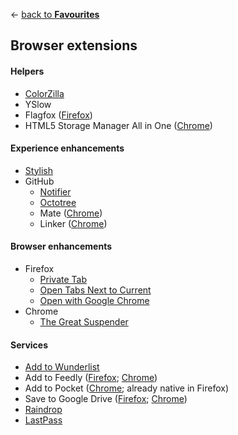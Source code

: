 ← [back to **Favourites**](https://github.com/diessica/favourites)

## Browser extensions

#### Helpers
  - [ColorZilla](http://www.colorzilla.com)
  - YSlow
  - Flagfox ([Firefox](https://addons.mozilla.org/firefox/addon/flagfox))
  - HTML5 Storage Manager All in One ([Chrome](https://chrome.google.com/webstore/detail/html5-storage-manager-all/giompennnhheakjcnobejbnjgbbkmdnd?hl=en))

#### Experience enhancements
- [Stylish](https://userstyles.org)
- GitHub
  - [Notifier](https://github.com/sindresorhus/github-notifier)
  - [Octotree](https://github.com/buunguyen/octotree)
  - Mate ([Chrome](https://chrome.google.com/webstore/detail/github-mate/baggcehellihkglakjnmnhpnjmkbmpkf))
  - Linker ([Chrome](https://chrome.google.com/webstore/detail/github-linker/jlmafbaeoofdegohdhinkhilhclaklkp))

#### Browser enhancements
  - Firefox
    - [Private Tab](https://addons.mozilla.org/firefox/addon/private-tab)
    - [Open Tabs Next to Current](https://addons.mozilla.org/firefox/addon/open-tabs-next-to-current)
    - [Open with Google Chrome](https://addons.mozilla.org/firefox/addon/open-with-google-chrome)
  - Chrome
    - [The Great Suspender](https://chrome.google.com/webstore/detail/the-great-suspender/klbibkeccnjlkjkiokjodocebajanakg?hl=en)

#### Services
  - [Add to Wunderlist](https://www.wunderlist.com/download)
  - Add to Feedly ([Firefox](https://addons.mozilla.org/en-US/firefox/addon/add-to-feedly/?src=search);  [Chrome](https://chrome.google.com/webstore/detail/feedly-mini/ndhinffkekpekljifjkkkkkhopnjodja?hl=en))
  - Add to Pocket ([Chrome](https://chrome.google.com/webstore/detail/save-to-pocket/niloccemoadcdkdjlinkgdfekeahmflj); already native in Firefox)
  - Save to Google Drive ([Firefox](https://addons.mozilla.org/EN-US/firefox/addon/save-to-google-drive/?src=search); [Chrome](https://chrome.google.com/webstore/detail/save-to-google-drive/gmbmikajjgmnabiglmofipeabaddhgne))
  - [Raindrop](https://raindrop.io/pages/download#download-extension)
  - [LastPass](https://lastpass.com/download)
